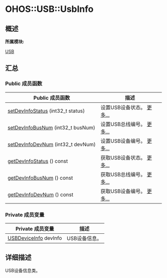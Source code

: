 # OHOS::USB::UsbInfo


## **概述**

**所属模块:**

[USB](_u_s_b.md)


## **汇总**


### Public 成员函数

  | Public&nbsp;成员函数 | 描述 | 
| -------- | -------- |
| [setDevInfoStatus](_u_s_b.md#setdevinfostatus)&nbsp;(int32_t&nbsp;status) | 设置USB设备状态。&nbsp;[更多...](_u_s_b.md#setdevinfostatus) | 
| [setDevInfoBusNum](_u_s_b.md#setdevinfobusnum)&nbsp;(int32_t&nbsp;busNum) | 设置USB总线编号。&nbsp;[更多...](_u_s_b.md#setdevinfobusnum) | 
| [setDevInfoDevNum](_u_s_b.md#setdevinfodevnum)&nbsp;(int32_t&nbsp;devNum) | 设置USB设备编号。&nbsp;[更多...](_u_s_b.md#setdevinfodevnum) | 
| [getDevInfoStatus](_u_s_b.md#getdevinfostatus)&nbsp;()&nbsp;const | 获取USB设备状态。&nbsp;[更多...](_u_s_b.md#getdevinfostatus) | 
| [getDevInfoBusNum](_u_s_b.md#getdevinfobusnum)&nbsp;()&nbsp;const | 获取USB总线编号。&nbsp;[更多...](_u_s_b.md#getdevinfobusnum) | 
| [getDevInfoDevNum](_u_s_b.md#getdevinfodevnum)&nbsp;()&nbsp;const | 获取USB设备编号。&nbsp;[更多...](_u_s_b.md#getdevinfodevnum) | 


### Private 成员变量

  | Private&nbsp;成员变量 | 描述 | 
| -------- | -------- |
| [USBDeviceInfo](_o_h_o_s_1_1_u_s_b_1_1_u_s_b_device_info.md)&nbsp;devInfo | USB设备信息。 | 


## **详细描述**

USB设备信息类。

